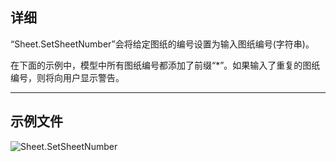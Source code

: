 ## 详细
“Sheet.SetSheetNumber”会将给定图纸的编号设置为输入图纸编号(字符串)。

在下面的示例中，模型中所有图纸编号都添加了前缀“*”。如果输入了重复的图纸编号，则将向用户显示警告。
___
## 示例文件

![Sheet.SetSheetNumber](./Revit.Elements.Views.Sheet.SetSheetNumber_img.jpg)
